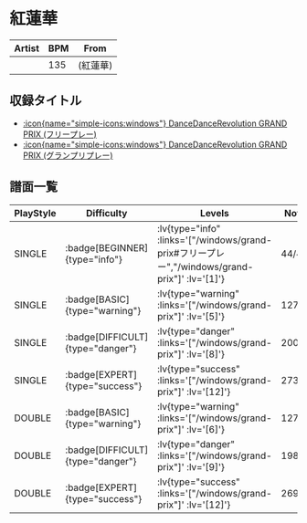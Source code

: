 # 紅蓮華

|Artist|BPM|From|
|------|---|----|
||135|(紅蓮華)|

## 収録タイトル

- [ :icon{name="simple-icons:windows"} DanceDanceRevolution GRAND PRIX (フリープレー)](/windows/grand-prix#フリープレー)
- [ :icon{name="simple-icons:windows"} DanceDanceRevolution GRAND PRIX (グランプリプレー)](/windows/grand-prix)

## 譜面一覧

|PlayStyle|Difficulty|Levels|Notes|Movie|
|---------|----------|------|-----|-----|
|SINGLE| :badge[BEGINNER]{type="info"} | :lv{type="info" :links='["/windows/grand-prix#フリープレー","/windows/grand-prix"]' :lv='[1]'} |44/4||
|SINGLE| :badge[BASIC]{type="warning"} | :lv{type="warning" :links='["/windows/grand-prix"]' :lv='[5]'} |127/8||
|SINGLE| :badge[DIFFICULT]{type="danger"} | :lv{type="danger" :links='["/windows/grand-prix"]' :lv='[8]'} |200/9||
|SINGLE| :badge[EXPERT]{type="success"} | :lv{type="success" :links='["/windows/grand-prix"]' :lv='[12]'} |273/15||
|DOUBLE| :badge[BASIC]{type="warning"} | :lv{type="warning" :links='["/windows/grand-prix"]' :lv='[6]'} |127/8||
|DOUBLE| :badge[DIFFICULT]{type="danger"} | :lv{type="danger" :links='["/windows/grand-prix"]' :lv='[9]'} |198/9||
|DOUBLE| :badge[EXPERT]{type="success"} | :lv{type="success" :links='["/windows/grand-prix"]' :lv='[12]'} |269/15||
